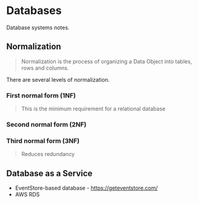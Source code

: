 # Databases

Database systems notes.

## Normalization

> Normalization is the process of organizing a Data Object into tables, rows and columns.

There are several levels of normalization.


### First normal form (1NF)

> This is the minimum requirement for a relational database



### Second normal form (2NF)




### Third normal form (3NF)

> Reduces redundancy 



## Database as a Service

- EventStore-based database - https://geteventstore.com/
- AWS RDS